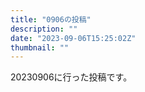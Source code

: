 ```yaml
---
title: "0906の投稿"
description: ""
date: "2023-09-06T15:25:02Z"
thumbnail: ""
---
```

20230906に行った投稿です。
<!--more-->

